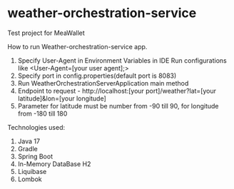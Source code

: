 # weather-orchestration-service
Test project for MeaWallet

How to run Weather-orchestration-service app.
1. Specify User-Agent in Environment Variables in IDE Run configurations like <User-Agent=[your user agent];>
2. Specify port in config.properties(default port is 8083)
3. Run WeatherOrchestrationServerApplication main method
4. Endpoint to request - http://localhost:[your port]/weather?lat=[your latitude]&lon=[your longitude]
5. Parameter for latitude must be number from -90 till 90, for longitude from -180 till 180

Technologies used:
1. Java 17
2. Gradle
3. Spring Boot
4. In-Memory DataBase H2
5. Liquibase
6. Lombok
